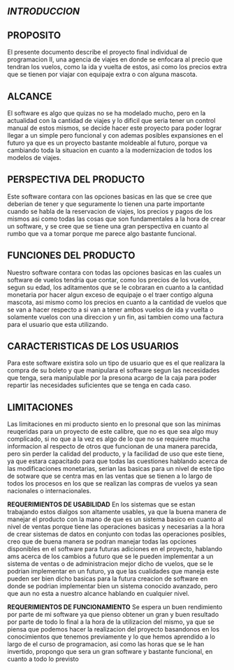 *INTRODUCCION*
--------------
**PROPOSITO**
--------------
El presente documento describe el proyecto final individual de programacion II, una agencia de viajes en donde se enfocara al precio que tendran los vuelos, como la ida y vuelta de estos, asi como los precios extra que se tienen por viajar con equipaje extra o con alguna mascota.

**ALCANCE**
-----------
El software es algo que quizas no se ha modelado mucho, pero en la actualidad con la cantidad de viajes y lo dificil que seria tener un control manual de estos mismos, se decide hacer este proyecto para poder lograr llegar a un simple pero funcional y con ademas posibles expansiones en el futuro ya que es un proyecto bastante moldeable al futuro, porque va cambiando toda la situacion en cuanto a la modernizacion de todos los modelos de viajes.

**PERSPECTIVA DEL PRODUCTO**
----------------------------
Este software contara con las opciones basicas en las que se cree que deberian de tener y que seguramente lo tienen una parte importante cuando se habla de la reservacion de viajes, los precios y pagos de los mismos asi como todas las cosas que son fundamentales a la hora de crear un software, y se cree que se tiene una gran perspectiva en cuanto al rumbo que va a tomar porque me parece algo bastante funcional.

**FUNCIONES DEL PRODUCTO**
--------------------------
Nuestro software contara con todas las opciones basicas en las cuales un software de vuelos tendria que contar, como los precios de los vuelos, segun su edad, los aditamentos que se le cobraran en cuanto a la cantidad monetaria por hacer algun exceso de equipaje o el traer contigo alguna mascota, asi mismo como los precios en cuanto a la cantidad de vuelos que se van a hacer respecto a si van a tener ambos vuelos de ida y vuelta o solamente vuelos con una direccion y un fin, asi tambien como una factura para el usuario que esta utilizando.

**CARACTERISTICAS DE LOS USUARIOS**
-----------------------------------
Para este software existira solo un tipo de usuario que es el que realizara la compra de su boleto y que manipulara el software segun las necesidades que tenga, sera manipulable por la presona acargo de la caja para poder repartir las necesidades suficientes que se tenga en cada caso.

**LIMITACIONES**
----------------
Las limitaciones en mi producto siento en lo presonal que son las minimas reuqeridas para un proyecto de este calibre, que no es que sea algo muy complicado, si no que a la vez es algo de lo que no se requiere mucha informacion al respecto de otros que funcionan de una manera parecida, pero sin perder la calidad del producto, y la facilidad de uso que este tiene, ya que estara capacitado para que todas las cuestiones hablando acerca de las modificaciones monetarias, serian las basicas para un nivel de este tipo de sotware que se centra mas en las ventas que se tienen a lo largo de todos los procesos en los que se realizan las compras de vuelos ya sean nacionales o internacionales.

**REQUERIMIENTOS DE USABILIDAD**
En los sistemas que se estan trabajando estos dialgos son altamente usables, ya que la buena manera de manejar el producto con la mano de que es un sistema basico en cuanto al nivel de ventas porque tiene las operaciones basicas y necesarias a la hora de crear sistemas de datos en conjunto con todas las operaciones posibles, creo que de buena manera se podran manejar todas las opciones disponibles en el software para futuras adiciones en el proyecto, hablando ams acerca de los cambios a futuro que se le pueden implementar a un sistema de ventas o de administracion mejor dicho de vuelos, que se le podrian implementar en un futuro, ya que las cualidades que maneja este pueden ser bien dicho basicas para la futura creacion de software en donde se podrian implementar bien un sistema conocido avanzado, pero que aun no esta a nuestro alcance hablando en cualquier nivel.

**REQUERIMIENTOS DE FUNCIONAMIENTO**
Se espera un buen rendimiento por parte de mi software ya que pienso obtener un gran y buen resultado por parte de todo lo final a la hora de la utilizacion del mismo, ya que se piensa que podemos hacer la realizacion del proyecto basandonos en los conocimientos que tenemos previamente y lo que hemos aprendido a lo largo de el curso de programacion, asi como las horas que se le han invertido, propongo que sera un gran software y bastante funcional, en cuanto a todo lo previsto